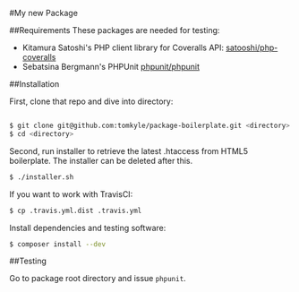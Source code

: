 #My new Package

##Requirements
These packages are needed for testing:

- Kitamura Satoshi's PHP client library for Coveralls API: [satooshi/php-coveralls](https://packagist.org/packages/satooshi/php-coveralls)
- Sebatsina Bergmann's PHPUnit [phpunit/phpunit](https://packagist.org/packages/phpunit/phpunit)


##Installation

First, clone that repo and dive into directory:

```bash

$ git clone git@github.com:tomkyle/package-boilerplate.git <directory>
$ cd <directory>

```

Second, run installer to retrieve the latest .htaccess from HTML5 boilerplate. 
The installer can be deleted after this.

```bash
$ ./installer.sh
```



If you want to work with TravisCI:

```bash 
$ cp .travis.yml.dist .travis.yml
```


Install dependencies and testing software:

```bash
$ composer install --dev
```


##Testing

Go to package root directory and issue `phpunit`.

